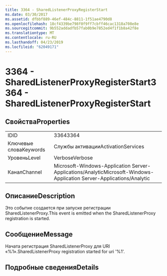 ```yaml
---
title: 3364 - SharedListenerProxyRegisterStart
ms.date: 03/30/2017
ms.assetid: dfbbf889-46ef-484c-8811-1f51ae4790d8
ms.openlocfilehash: 18cf4339be798f0f9ff7cbff46cac1318a708e8e
ms.sourcegitcommit: 9b552addadfb57fab0b9e7852ed4f1f1b8a42f8e
ms.translationtype: MT
ms.contentlocale: ru-RU
ms.lasthandoff: 04/23/2019
ms.locfileid: "62049171"
---
```

# <a name="3364---sharedlistenerproxyregisterstart"></a><span data-ttu-id="716de-102">3364 - SharedListenerProxyRegisterStart</span><span class="sxs-lookup"><span data-stu-id="716de-102">3364 - SharedListenerProxyRegisterStart</span></span>
## <a name="properties"></a><span data-ttu-id="716de-103">Свойства</span><span class="sxs-lookup"><span data-stu-id="716de-103">Properties</span></span>  
  
|||  
|-|-|  
|<span data-ttu-id="716de-104">ID</span><span class="sxs-lookup"><span data-stu-id="716de-104">ID</span></span>|<span data-ttu-id="716de-105">3364</span><span class="sxs-lookup"><span data-stu-id="716de-105">3364</span></span>|  
|<span data-ttu-id="716de-106">Ключевые слова</span><span class="sxs-lookup"><span data-stu-id="716de-106">Keywords</span></span>|<span data-ttu-id="716de-107">Службы активации</span><span class="sxs-lookup"><span data-stu-id="716de-107">ActivationServices</span></span>|  
|<span data-ttu-id="716de-108">Уровень</span><span class="sxs-lookup"><span data-stu-id="716de-108">Level</span></span>|<span data-ttu-id="716de-109">Verbose</span><span class="sxs-lookup"><span data-stu-id="716de-109">Verbose</span></span>|  
|<span data-ttu-id="716de-110">Канал</span><span class="sxs-lookup"><span data-stu-id="716de-110">Channel</span></span>|<span data-ttu-id="716de-111">Microsoft-Windows-Application Server-Applications/Analytic</span><span class="sxs-lookup"><span data-stu-id="716de-111">Microsoft-Windows-Application Server-Applications/Analytic</span></span>|  
  
## <a name="description"></a><span data-ttu-id="716de-112">Описание</span><span class="sxs-lookup"><span data-stu-id="716de-112">Description</span></span>  
 <span data-ttu-id="716de-113">Это событие создается при запуске регистрации SharedListenerProxy.</span><span class="sxs-lookup"><span data-stu-id="716de-113">This event is emitted when the SharedListenerProxy registration is started.</span></span>  
  
## <a name="message"></a><span data-ttu-id="716de-114">Сообщение</span><span class="sxs-lookup"><span data-stu-id="716de-114">Message</span></span>  
 <span data-ttu-id="716de-115">Начата регистрация SharedListenerProxy для URI «%1».</span><span class="sxs-lookup"><span data-stu-id="716de-115">SharedListenerProxy registration started for uri '%1'.</span></span>  
  
## <a name="details"></a><span data-ttu-id="716de-116">Подробные сведения</span><span class="sxs-lookup"><span data-stu-id="716de-116">Details</span></span>

